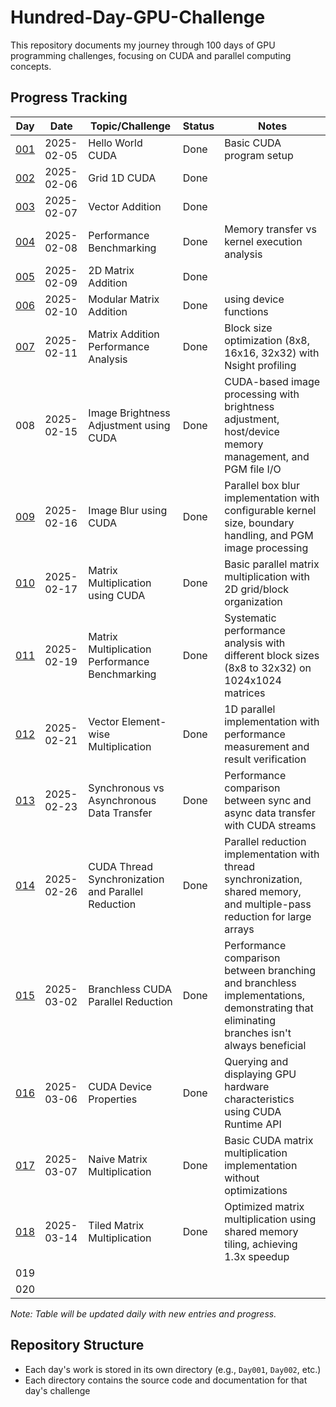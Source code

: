 # Hundred-Day-GPU-Challenge

This repository documents my journey through 100 days of GPU programming challenges, focusing on CUDA and parallel computing concepts.

## Progress Tracking

| Day | Date | Topic/Challenge | Status | Notes |
|-----|------|----------------|--------|-------|
| [001](./Day001/hello_world.cu) |2025-02-05 | Hello World CUDA | Done | Basic CUDA program setup |
| [002](./Day002/grid_1D.cu) |2025-02-06 | Grid 1D CUDA | Done |  |
| [003](./Day003/vector_add.cu) |2025-02-07 | Vector Addition | Done |  |
| [004](./Day004/benchmarking.cu) |2025-02-08 | Performance Benchmarking | Done | Memory transfer vs kernel execution analysis |
| [005](./Day005/README.md) |2025-02-09 | 2D Matrix Addition | Done |  |
| [006](./Day006/README.md) |2025-02-10 | Modular Matrix Addition | Done | using device functions |
| [007](./Day007/README.md) |2025-02-11 | Matrix Addition Performance Analysis | Done | Block size optimization (8x8, 16x16, 32x32) with Nsight profiling |
| 008 | 2025-02-15 | Image Brightness Adjustment using CUDA | Done | CUDA-based image processing with brightness adjustment, host/device memory management, and PGM file I/O |
| [009](./Day009/README.md) | 2025-02-16 | Image Blur using CUDA | Done | Parallel box blur implementation with configurable kernel size, boundary handling, and PGM image processing |
| [010](./Day010/README.md) | 2025-02-17 | Matrix Multiplication using CUDA | Done | Basic parallel matrix multiplication with 2D grid/block organization |
| [011](./Day011/README.md) | 2025-02-19 | Matrix Multiplication Performance Benchmarking | Done | Systematic performance analysis with different block sizes (8x8 to 32x32) on 1024x1024 matrices |
| [012](./Day012/README.md) | 2025-02-21 | Vector Element-wise Multiplication | Done | 1D parallel implementation with performance measurement and result verification |
| [013](./Day013/README.md) | 2025-02-23 | Synchronous vs Asynchronous Data Transfer | Done | Performance comparison between sync and async data transfer with CUDA streams |
| [014](./Day014/README.md) | 2025-02-26 | CUDA Thread Synchronization and Parallel Reduction | Done | Parallel reduction implementation with thread synchronization, shared memory, and multiple-pass reduction for large arrays |
| [015](./Day015/README.md) | 2025-03-02 | Branchless CUDA Parallel Reduction | Done | Performance comparison between branching and branchless implementations, demonstrating that eliminating branches isn't always beneficial |
| [016](./Day016/README.md) | 2025-03-06 | CUDA Device Properties | Done | Querying and displaying GPU hardware characteristics using CUDA Runtime API |
| [017](./Day017/README.md) | 2025-03-07 | Naive Matrix Multiplication | Done | Basic CUDA matrix multiplication implementation without optimizations |
| [018](./Day018/README.md) | 2025-03-14 | Tiled Matrix Multiplication | Done | Optimized matrix multiplication using shared memory tiling, achieving 1.3x speedup |
| 019 | | | | |
| 020 | | | | |

*Note: Table will be updated daily with new entries and progress.*

## Repository Structure
- Each day's work is stored in its own directory (e.g., `Day001`, `Day002`, etc.)
- Each directory contains the source code and documentation for that day's challenge